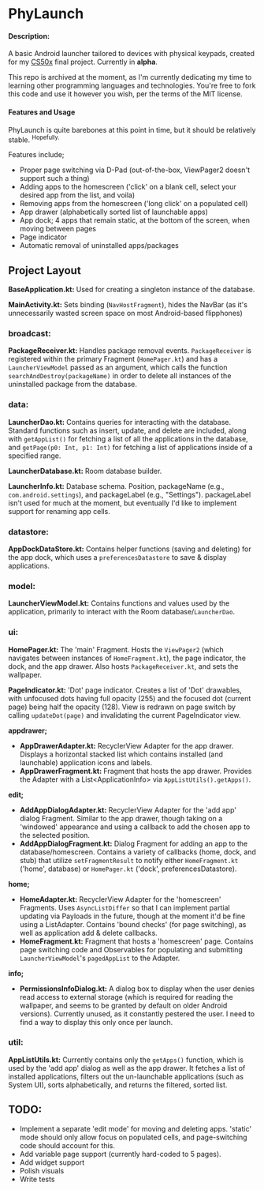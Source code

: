 # PhyLaunch
#### Description:
A basic Android launcher tailored to devices with physical keypads, created for my [CS50x](https://cs50.harvard.edu/x/) final project. Currently in **alpha**.

This repo is archived at the moment, as I'm currently dedicating my time to learning other programming languages and technologies. You're free to fork this code and use it however you wish, per the terms of the MIT license.

#### Features and Usage
PhyLaunch is quite barebones at this point in time, but it should be relatively stable. <sup>Hopefully.</sup>

Features include;
* Proper page switching via D-Pad (out-of-the-box, ViewPager2 doesn't support such a thing)
* Adding apps to the homescreen ('click' on a blank cell, select your desired app from the list, and voila)
* Removing apps from the homescreen ('long click' on a populated cell)
* App drawer (alphabetically sorted list of launchable apps)
* App dock; 4 apps that remain static, at the bottom of the screen, when moving between pages
* Page indicator
* Automatic removal of uninstalled apps/packages

## Project Layout

**BaseApplication.kt:** Used for creating a singleton instance of the database.

**MainActivity.kt:** Sets binding (`NavHostFragment`), hides the NavBar (as it's unnecessarily wasted screen space on most Android-based flipphones)

### broadcast:
**PackageReceiver.kt:** Handles package removal events. `PackageReceiver` is registered within the primary Fragment (`HomePager.kt`) and has a `LauncherViewModel` passed as an argument, which calls the function `searchAndDestroy(packageName)` in order to delete all instances of the uninstalled package from the database.
### data:
**LauncherDao.kt:** Contains queries for interacting with the database. Standard functions such as insert, update, and delete are included, along with `getAppList()` for fetching a list of all the applications in the database, and `getPage(p0: Int, p1: Int)` for fetching a list of applications inside of a specified range.

**LauncherDatabase.kt:** Room database builder.

**LauncherInfo.kt:** Database schema. Position, packageName (e.g., `com.android.settings`), and packageLabel (e.g., "Settings"). packageLabel isn't used for much at the moment, but eventually I'd like to implement support for renaming app cells.
### datastore:
**AppDockDataStore.kt:** Contains helper functions (saving and deleting) for the app dock, which uses a `preferencesDatastore` to save & display applications.
### model:
**LauncherViewModel.kt:** Contains functions and values used by the application, primarily to interact with the Room database/`LauncherDao`.
### ui:
**HomePager.kt:** The 'main' Fragment. Hosts the `ViewPager2` (which navigates between instances of `HomeFragment.kt`), the page indicator, the dock, and the app drawer. Also hosts `PackageReceiver.kt`, and sets the wallpaper.

**PageIndicator.kt:** 'Dot' page indicator. Creates a list of 'Dot' drawables, with unfocused dots having full opacity (255) and the focused dot (current page) being half the opacity (128). View is redrawn on page switch by calling `updateDot(page)` and invalidating the current PageIndicator view.

**appdrawer;**
 - **AppDrawerAdapter.kt:** RecyclerView Adapter for the app drawer. Displays a horizontal stacked list which contains installed (and launchable) application icons and labels.
 - **AppDrawerFragment.kt:** Fragment that hosts the app drawer. Provides the Adapter with a List\<ApplicationInfo> via `AppListUtils().getApps()`.

**edit;**
 - **AddAppDialogAdapter.kt:** RecyclerView Adapter for the 'add app' dialog Fragment. Similar to the app drawer, though taking on a 'windowed' appearance and using a callback to add the chosen app to the selected position.
 - **AddAppDialogFragment.kt:** Dialog Fragment for adding an app to the database/homescreen. Contains a variety of callbacks (home, dock, and stub) that utilize `setFragmentResult` to notify either `HomeFragment.kt` ('home', database) or `HomePager.kt` ('dock', preferencesDatastore).

**home;**
 - **HomeAdapter.kt:** RecyclerView Adapter for the 'homescreen' Fragments. Uses `AsyncListDiffer` so that I can implement partial updating via Payloads in the future, though at the moment it'd be fine using a ListAdapter. Contains 'bound checks' (for page switching), as well as application add & delete callbacks.
 - **HomeFragment.kt:** Fragment that hosts a 'homescreen' page. Contains page switching code and Observables for populating and submitting `LauncherViewModel`'s `pagedAppList` to the Adapter.

**info;**
 - **PermissionsInfoDialog.kt:** A dialog box to display when the user denies read access to external storage (which is required for reading the wallpaper, and seems to be granted by default on older Android versions). Currently unused, as it constantly pestered the user. I need to find a way to display this only once per launch.
### util:
**AppListUtils.kt:** Currently contains only the `getApps()` function, which is used by the 'add app' dialog as well as the app drawer. It fetches a list of installed applications, filters out the un-launchable applications (such as System UI), sorts alphabetically, and returns the filtered, sorted list.

## TODO:
* Implement a separate 'edit mode' for moving and deleting apps. 'static' mode should only allow focus on populated cells, and page-switching code should account for this.
* Add variable page support (currently hard-coded to 5 pages).
* Add widget support
* Polish visuals
* Write tests
